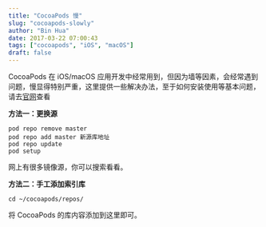 ```yaml
---
title: "CocoaPods 慢"
slug: "cocoapods-slowly"
author: "Bin Hua"
date: 2017-03-22 07:00:43
tags: ["cocoapods", "iOS", "macOS"]
draft: false
---
```


CocoaPods 在 iOS/macOS 应用开发中经常用到，但因为墙等因素，会经常遇到问题，慢显得特别严重，这里提供一些解决办法，至于如何安装使用等基本问题，请去[官网](https://cocoapods.org/)查看

**方法一：更换源**

```
pod repo remove master
pod repo add master 新源库地址
pod repo update
pod setup
```

网上有很多镜像源，你可以搜索看看。

**方法二：手工添加索引库**

```
cd ~/cocoapods/repos/
```

将 CocoaPods 的库内容添加到这里即可。